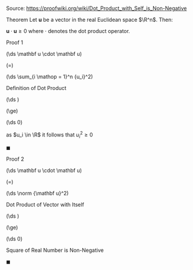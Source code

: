 # 

Source: https://proofwiki.org/wiki/Dot_Product_with_Self_is_Non-Negative

Theorem
Let $\mathbf u$ be a vector in the real Euclidean space $\R^n$.
Then:

$\mathbf u \cdot \mathbf u \ge 0$
where $\cdot$ denotes the dot product operator.


Proof 1













\(\ds \mathbf u \cdot \mathbf u\)

\(=\)







\(\ds \sum_{i \mathop = 1}^n {u_i}^2\)





Definition of Dot Product














\(\ds \)

\(\ge\)







\(\ds 0\)





as $u_i \in \R$ it follows that ${u_i}^2 \ge 0$



$\blacksquare$


Proof 2













\(\ds \mathbf u \cdot \mathbf u\)

\(=\)







\(\ds \norm {\mathbf u}^2\)





Dot Product of Vector with Itself














\(\ds \)

\(\ge\)







\(\ds 0\)





Square of Real Number is Non-Negative



$\blacksquare$





